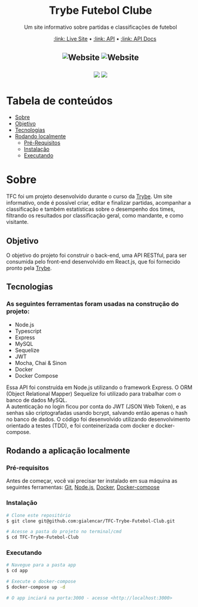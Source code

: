 <!-- header -->
<h1 align="center">Trybe Futebol Clube</h1>
<p align="center">Um site informativo sobre partidas e classificações de futebol</p>

<ul align="center">
<a href="https://tfc.gilsonalencar.me">:link: Live Site</a> • 
<a href="https://api.tfc.gilsonalencar.me">:link: API</a> • 
<a href="https://documenter.getpostman.com/view/20130984/2s84Dmyk4z">:link: API Docs</a>
</ul>

<h2 align="center">  <img
    alt="Website"
    src="https://img.shields.io/website?down_message=offline&style=for-the-badge&up_message=up&url=https%3A%2F%2Ftfc.gilsonalencar.me"
  />
  <img
    alt="Website"
    src="https://img.shields.io/website?down_message=offline&label=API&style=for-the-badge&up_message=up&url=https%3A%2F%2Fapi.tfc.gilsonalencar.me"
  />
  <p>
    <img src="https://img.shields.io/badge/node-%5E16.15.0-brightgreen" />
    <img src="https://img.shields.io/badge/react-17.0.2-blue" />
  </p>
</h2>


# Tabela de conteúdos

<!--ts-->
- [Sobre](#sobre)
- [Objetivo](#objetivo)
- [Tecnologias](#tecnologias)
- [Rodando localmente](#rodando-a-aplicação-localmente)
  - [Pré-Requisitos](#pré-requisitos)
  - [Instalação](#instalação)
  - [Executando](#executando)
<!--te-->

# Sobre

TFC foi um projeto desenvolvido durante o curso da [Trybe](betrybe.com). Um site
informativo, onde é possível criar, editar e finalizar partidas, acompanhar a classificação e também estatísticas sobre o desempenho dos times, filtrando os
resultados por classificação geral, como mandante, e como visitante.

## Objetivo

O objetivo do projeto foi construir o back-end, uma API RESTful, para ser consumida pelo front-end desenvolvido em React.js, que foi fornecido pronto pela [Trybe](betrybe.com).

## Tecnologias

### As seguintes ferramentas foram usadas na construção do projeto:

- Node.js
- Typescript
- Express
- MySQL
- Sequelize
- JWT
- Mocha, Chai & Sinon
- Docker
- Docker Compose

Essa API foi construída em Node.js utilizando o framework Express. O ORM (Object Relational Mapper) Sequelize foi utilizado para trabalhar com o banco de dados MySQL.
<br>
A autenticação no login ficou por conta do JWT (JSON Web Token), e as senhas são
criptografadas usando bcrypt, salvando então apenas o hash no banco de dados. O código foi desenvolvido utilizando desenvolvimento orientado a testes (TDD), e foi conteinerizada com docker e docker-compose.

## Rodando a aplicação localmente

### Pré-requisitos

Antes de começar, você vai precisar ter instalado em sua máquina as seguintes ferramentas:
[Git](https://git-scm.com), [Node.js](https://docs.npmjs.com/downloading-and-installing-node-js-and-npm), [Docker](https://docs.docker.com/engine/install/), [Docker-compose](https://docs.docker.com/compose/install/)

### Instalação

```bash
# Clone este repositório
$ git clone git@github.com:gialencar/TFC-Trybe-Futebol-Club.git

# Acesse a pasta do projeto no terminal/cmd
$ cd TFC-Trybe-Futebol-Club
```

### Executando

```bash
# Navegue para a pasta app
$ cd app

# Execute o docker-compose
$ docker-compose up -d

# O app inciará na porta:3000 - acesse <http://localhost:3000>
```
